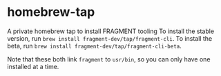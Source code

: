 # homebrew-tap

A private homebrew tap to install FRAGMENT tooling
To install the stable version, run `brew install fragment-dev/tap/fragment-cli`.
To install the beta, run `brew install fragment-dev/tap/fragment-cli-beta`.

Note that these both link `fragment` to `usr/bin`, so you can only have one installed at a time.
